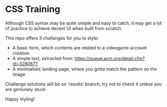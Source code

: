 # CSS Training

Although CSS syntax may be quite simple and easy to catch, it may get a lot of practice to achieve decent UI when built from scratch.

This repo offers 3 challanges for you to style:

 - A basic form, which contents are related to a videogame account creation
 - A simple text, extracted from: https://queue.acm.org/detail.cfm?id=3280677 
 - A minimalistic landing page, where you gotta match the pattern on the image

 Challange solutions will be on 'results' branch, try not to check it unless you are geniunely stuck

 Happy styling!